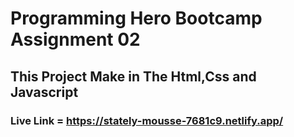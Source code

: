 # Programming Hero Bootcamp Assignment 02

## This Project Make in The Html,Css and Javascript

### Live Link = https://stately-mousse-7681c9.netlify.app/
